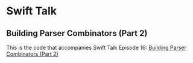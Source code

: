 # Swift Talk
## Building Parser Combinators (Part 2)

This is the code that accompanies Swift Talk Episode 16: [Building Parser Combinators (Part 2)](https://talk.objc.io/episodes/S01E16-building-parser-combinators-part-2)
